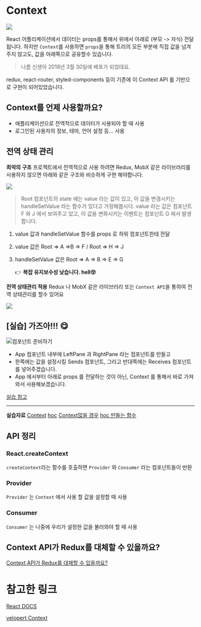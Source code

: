 # Context

![](https://encrypted-tbn0.gstatic.com/images?q=tbn:ANd9GcSpXQKcVGa_m7RXB5T8M11Az1ZjJUWuH9Uo2JxKjvH5fb5MzlzYFw)

React 어플리케이션에서 데이터는 props를 통해서 위에서 아래로 (부모 -> 자식) 전달됩니다. 하지만 `Context`를 사용하면 `props`을 통해 트리의 모든 부분에 직접 값을 넘겨주지 않고도, 값을 아래쪽으로 공유할수 있습니다.

> 나름 신생아 2018년 3월 30일에 배포가 되었데요.

redux, react-router, styled-components 등이 기존에 이 Context API 를 기반으로 구현이 되어있었습니다.

## Context를 언제 사용할까요?

- 애플리케이션으로 전역적으로 데이터가 사용되야 할 때 사용
- 로그인된 사용자의 정보, 테마, 언어 설정 등... 사용

## 전역 상태 관리

**최악의 구조**
프로젝트에서 전역적으로 사용 하려면 Redux, MobX 같은 라이브러리를 사용하지 않으면 아래와 같은 구조와 비슷하게 구현 해야합니다.

![](https://i.imgur.com/tmOeRAT.png)

> Root 컴포넌트의 state 에는 value 라는 값이 있고, 이 값을 변경시키는 handleSetValue 라는 함수가 있다고 가정해봅시다. value 라는 값은 컴포넌트 F 와 J 에서 보여주고 있고, 이 값을 변화시키는 이벤트는 컴포넌트 G 에서 발생합니다.

1. value 값과 handleSetValue 함수를 props 로 하위 컴포넌트한테 전달
1. value 값은 Root => A =>B => F / Root => H => J
1. handleSetValue 값은 Root => A => B => E => G

   👉 **복잡 유지보수성 낮습니다. hell😵**

**전역 상태관리 적용**
Redux 나 MobX 같은 라이브러리 또는 `Context API`을 통하여 전역 상태관리를 할수 있어요

![](https://i.imgur.com/iyNKCIz.png)

## [실습] 가즈아!!! 😋

![컴포넌트 준비하기](https://i.imgur.com/yXgSkHL.png)

- App 컴포넌트 내부에 LeftPane 과 RightPane 라는 컴포넌트를 만들고
- 한쪽에는 값을 설정시킬 Sends 컴포넌트, 그리고 반대쪽에는 Receives 컴포넌트를 넣어주겠습니다.
- App 에서부터 아래로 props 를 전달하는 것이 아닌, Context 를 통해서 바로 가져와서 사용해보겠습니다.

[실습 참고](https://velopert.com/3606)

---

**실습자료**
[Context](https://codesandbox.io/s/qz138z25q6)
[hoc](https://codesandbox.io/s/v5184zo0y)
[Context많을 경우](https://codesandbox.io/s/6v6pxvkwww)
[hoc 만들는 함수](https://codesandbox.io/s/3v78yz115q)

## API 정리

### React.createContext

`createContext`라는 함수를 호출하면 `Provider` 와 `Consumer` 라는 컴포넌트들이 반환

### Provider

`Provider` 는 `Context` 에서 사용 할 값을 설정할 때 사용

### Consumer

`Consumer` 는 나중에 우리가 설정한 값을 불러와야 할 때 사용

## Context API가 Redux를 대체할 수 있을까요?

[Context API가 Redux를 대체할 수 있을까요?](https://medium.com/@Dev_Bono/context-api%EA%B0%80-redux%EB%A5%BC-%EB%8C%80%EC%B2%B4%ED%95%A0-%EC%88%98-%EC%9E%88%EC%9D%84%EA%B9%8C%EC%9A%94-76a6209b369b)

# 참고한 링크

[React DOCS](https://reactjs-org-ko.netlify.com/docs/context.html)

[velopert Context](https://velopert.com/3606)

